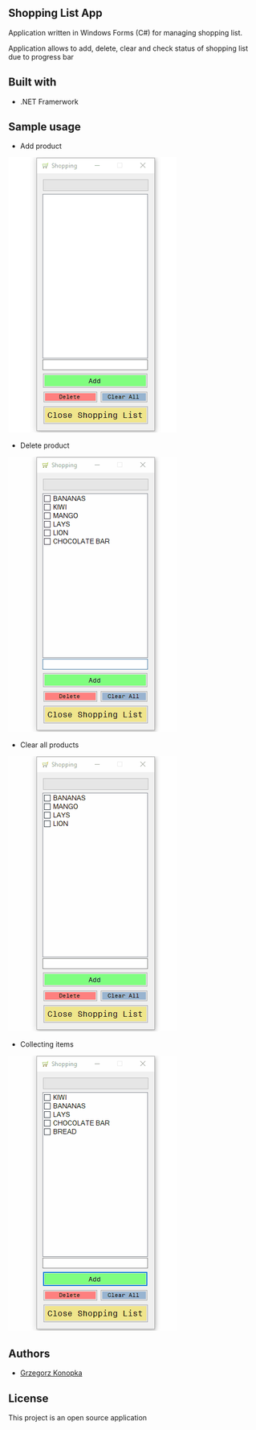 ## Shopping List App

Application written in Windows Forms (C#) for managing shopping list.

Application allows to add, delete, clear and check status of shopping list due to progress bar

## Built with

- .NET Framerwork

## Sample usage

- Add product

![](https://github.com/konopkagrzegorz/ShoppingList/blob/master/gifs/shopping_app_add_product.gif)

- Delete product

![](https://github.com/konopkagrzegorz/ShoppingList/blob/master/gifs/shopping_app_delete_product.gif)

- Clear all products

![](https://github.com/konopkagrzegorz/ShoppingList/blob/master/gifs/shopping_app_delete_all.gif)

- Collecting items

![](https://github.com/konopkagrzegorz/ShoppingList/blob/master/gifs/shopping_app_progress_bar.gif)

## Authors

- [Grzegorz Konopka](https://github.com/konopkagrzegorz)

## License

This project is an open source application
